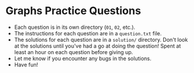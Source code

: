 # Graphs Practice Questions

- Each question is in its own directory (`01`, `02`, etc.).
- The instructions for each question are in a `question.txt` file.
- The solutions for each question are in a `solution/` directory. Don't look at the solutions until you've had a go at doing the question! Spent at least an hour on each question before giving up.
- Let me know if you encounter any bugs in the solutions.
- Have fun!
